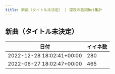 ```yaml
---
title: 新曲（タイトル未決定） | 深夜の歌詞Bot集計
---
```

## 新曲（タイトル未決定）

|日付|イイネ数|
|-|-|
|2022-12-28 18:02:41+00:00|280|
|2022-06-27 18:02:47+00:00|465|
